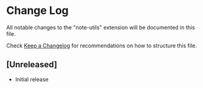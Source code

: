 # Change Log

All notable changes to the "note-utils" extension will be documented in this file.

Check [Keep a Changelog](http://keepachangelog.com/) for recommendations on how to structure this file.

## [Unreleased]

- Initial release